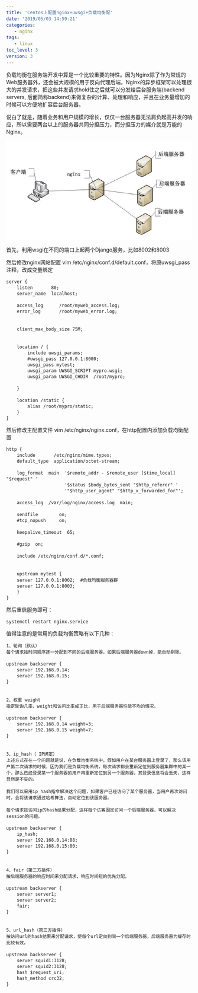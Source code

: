 ```yaml
---
title: 'Centos上配置nginx+uwsgi+负载均衡配'
date: '2019/05/03 14:59:21'
categories:
   - nginx
tags:
   - linux
toc_level: 3
version: 3
---
```


负载均衡在服务端开发中算是一个比较重要的特性。因为Nginx除了作为常规的Web服务器外，还会被大规模的用于反向代理后端，Nginx的异步框架可以处理很大的并发请求，把这些并发请求hold住之后就可以分发给后台服务端(backend servers, 后面简称backend)来做复杂的计算、处理和响应，并且在业务量增加的时候可以方便地扩容后台服务器。

说白了就是，随着业务和用户规模的增长，仅仅一台服务器无法肩负起高并发的响应，所以需要两台以上的服务器共同分担压力，而分担压力的媒介就是万能的Nginx。

![](images/nginx_02.jpeg)

首先，利用wsgi在不同的端口上起两个Django服务，比如8002和8003

然后修改nginx网站配置 vim /etc/nginx/conf.d/default.conf，将原uwsgi\_pass注释，改成变量绑定

```
server {
    listen       80;
    server_name  localhost;

    access_log      /root/myweb_access.log;
    error_log       /root/myweb_error.log;


    client_max_body_size 75M;


    location / {
        include uwsgi_params;
        #uwsgi_pass 127.0.0.1:8000;
        uwsgi_pass mytest;
        uwsgi_param UWSGI_SCRIPT mypro.wsgi;
        uwsgi_param UWSGI_CHDIR  /root/mypro;

    }

    location /static {
        alias /root/mypro/static;
    }
}
```

然后修改主配置文件 vim /etc/nginx/nginx.conf，在http配置内添加负载均衡配置

```
http {
    include       /etc/nginx/mime.types;
    default_type  application/octet-stream;

    log_format  main  '$remote_addr - $remote_user [$time_local] "$request" '
                      '$status $body_bytes_sent "$http_referer" '
                      '"$http_user_agent" "$http_x_forwarded_for"';

    access_log  /var/log/nginx/access.log  main;

    sendfile        on;
    #tcp_nopush     on;

    keepalive_timeout  65;

    #gzip  on;

    include /etc/nginx/conf.d/*.conf;


    upstream mytest {
    server 127.0.0.1:8002;  #负载均衡服务器群
    server 127.0.0.1:8003;
    }
}
```

然后重启服务即可：

```
systemctl restart nginx.service
```

值得注意的是常用的负载均衡策略有以下几种：

```
1、轮询（默认）
每个请求按时间顺序逐一分配到不同的后端服务器，如果后端服务器down掉，能自动剔除。

upstream backserver {
    server 192.168.0.14;
    server 192.168.0.15;
}


2、权重 weight
指定轮询几率，weight和访问比率成正比，用于后端服务器性能不均的情况。

upstream backserver {
    server 192.168.0.14 weight=3;
    server 192.168.0.15 weight=7;
}


3、ip_hash（ IP绑定）
上述方式存在一个问题就是说，在负载均衡系统中，假如用户在某台服务器上登录了，那么该用户第二次请求的时候，因为我们是负载均衡系统，每次请求都会重新定位到服务器集群中的某一个，那么已经登录某一个服务器的用户再重新定位到另一个服务器，其登录信息将会丢失，这样显然是不妥的。

我们可以采用ip_hash指令解决这个问题，如果客户已经访问了某个服务器，当用户再次访问时，会将该请求通过哈希算法，自动定位到该服务器。

每个请求按访问ip的hash结果分配，这样每个访客固定访问一个后端服务器，可以解决session的问题。

upstream backserver {
    ip_hash;
    server 192.168.0.14:88;
    server 192.168.0.15:80;
}


4、fair（第三方插件）
按后端服务器的响应时间来分配请求，响应时间短的优先分配。

upstream backserver {
    server server1;
    server server2;
    fair;
}


5、url_hash（第三方插件）
按访问url的hash结果来分配请求，使每个url定向到同一个后端服务器，后端服务器为缓存时比较有效。

upstream backserver {
    server squid1:3128;
    server squid2:3128;
    hash $request_uri;
    hash_method crc32;
}
```

  

